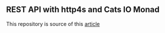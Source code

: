 
REST API with http4s and Cats IO Monad
---

This repository is source of this [article](https://medium.com/p/7a38782a2a99)

